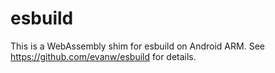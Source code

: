 # esbuild

This is a WebAssembly shim for esbuild on Android ARM. See https://github.com/evanw/esbuild for details.
